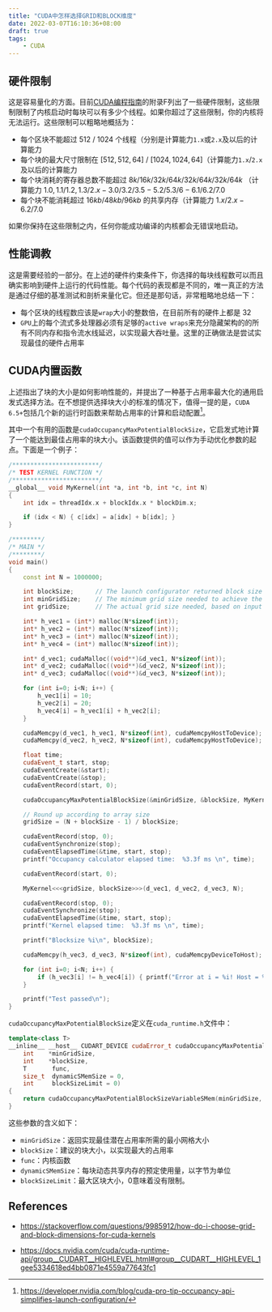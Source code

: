 ```yaml
---
title: "CUDA中怎样选择GRID和BLOCK维度"
date: 2022-03-07T16:10:36+08:00
draft: true
tags:
    - CUDA
---
```


## 硬件限制

这是容易量化的方面。目前[CUDA编程指南](https://www.nvidia.cn/docs/IO/51635/NVIDIA_CUDA_Programming_Guide_1.1_chs.pdf)的附录F列出了一些硬件限制，这些限制限制了内核启动时每块可以有多少个线程。如果你超过了这些限制，你的内核将无法运行。这些限制可以粗略地概括为：
- 每个区块不能超过 $512$ / $1024$ 个线程（分别是计算能力`1.x`或`2.x`及以后的计算能力
- 每个块的最大尺寸限制在 $[512, 512, 64]$ / $[1024, 1024, 64]$（计算能力`1.x`/`2.x`及以后的计算能力
- 每个块消耗的寄存器总数不能超过 $8k/16k/32k/64k/32k/64k/32k/64k$ （计算能力 $1.0,1.1/1.2,1.3/2.x-3.0/3.2/3.5-5.2/5.3/6-6.1/6.2/7.0$
- 每个块不能消耗超过 $16kb/48kb/96kb$ 的共享内存（计算能力 $1.x/2.x-6.2/7.0$

如果你保持在这些限制之内，任何你能成功编译的内核都会无错误地启动。

## 性能调教

这是需要经验的一部分。在上述的硬件约束条件下，你选择的每块线程数可以而且确实影响到硬件上运行的代码性能。每个代码的表现都是不同的，唯一真正的方法是通过仔细的基准测试和剖析来量化它。但还是那句话，非常粗略地总结一下：

- 每个区块的线程数应该是`wrap`大小的整数倍，在目前所有的硬件上都是 $32$
- `GPU`上的每个流式多处理器必须有足够的`active wraps`来充分隐藏架构的的所有不同内存和指令流水线延迟，以实现最大吞吐量。这里的正确做法是尝试实现最佳的硬件占用率

## CUDA内置函数

上述指出了块的大小是如何影响性能的，并提出了一种基于占用率最大化的通用启发式选择方法。在不想提供选择块大小的标准的情况下，值得一提的是，`CUDA 6.5+`包括几个新的运行时函数来帮助占用率的计算和启动配置[^1]。

[^1]: <https://developer.nvidia.com/blog/cuda-pro-tip-occupancy-api-simplifies-launch-configuration/>

其中一个有用的函数是`cudaOccupancyMaxPotentialBlockSize`，它启发式地计算了一个能达到最佳占用率的块大小。该函数提供的值可以作为手动优化参数的起点。下面是一个例子：

```cpp
/************************/
/* TEST KERNEL FUNCTION */
/************************/
__global__ void MyKernel(int *a, int *b, int *c, int N) 
{ 
    int idx = threadIdx.x + blockIdx.x * blockDim.x; 

    if (idx < N) { c[idx] = a[idx] + b[idx]; } 
} 

/********/
/* MAIN */
/********/
void main() 
{ 
    const int N = 1000000;

    int blockSize;      // The launch configurator returned block size 
    int minGridSize;    // The minimum grid size needed to achieve the maximum occupancy for a full device launch 
    int gridSize;       // The actual grid size needed, based on input size 

    int* h_vec1 = (int*) malloc(N*sizeof(int));
    int* h_vec2 = (int*) malloc(N*sizeof(int));
    int* h_vec3 = (int*) malloc(N*sizeof(int));
    int* h_vec4 = (int*) malloc(N*sizeof(int));

    int* d_vec1; cudaMalloc((void**)&d_vec1, N*sizeof(int));
    int* d_vec2; cudaMalloc((void**)&d_vec2, N*sizeof(int));
    int* d_vec3; cudaMalloc((void**)&d_vec3, N*sizeof(int));

    for (int i=0; i<N; i++) {
        h_vec1[i] = 10;
        h_vec2[i] = 20;
        h_vec4[i] = h_vec1[i] + h_vec2[i];
    }

    cudaMemcpy(d_vec1, h_vec1, N*sizeof(int), cudaMemcpyHostToDevice);
    cudaMemcpy(d_vec2, h_vec2, N*sizeof(int), cudaMemcpyHostToDevice);

    float time;
    cudaEvent_t start, stop;
    cudaEventCreate(&start);
    cudaEventCreate(&stop);
    cudaEventRecord(start, 0);

    cudaOccupancyMaxPotentialBlockSize(&minGridSize, &blockSize, MyKernel, 0, N); 

    // Round up according to array size 
    gridSize = (N + blockSize - 1) / blockSize; 

    cudaEventRecord(stop, 0);
    cudaEventSynchronize(stop);
    cudaEventElapsedTime(&time, start, stop);
    printf("Occupancy calculator elapsed time:  %3.3f ms \n", time);

    cudaEventRecord(start, 0);

    MyKernel<<<gridSize, blockSize>>>(d_vec1, d_vec2, d_vec3, N); 

    cudaEventRecord(stop, 0);
    cudaEventSynchronize(stop);
    cudaEventElapsedTime(&time, start, stop);
    printf("Kernel elapsed time:  %3.3f ms \n", time);

    printf("Blocksize %i\n", blockSize);

    cudaMemcpy(h_vec3, d_vec3, N*sizeof(int), cudaMemcpyDeviceToHost);

    for (int i=0; i<N; i++) {
        if (h_vec3[i] != h_vec4[i]) { printf("Error at i = %i! Host = %i; Device = %i\n", i, h_vec4[i], h_vec3[i]); return; };
    }

    printf("Test passed\n");
}
```

`cudaOccupancyMaxPotentialBlockSize`定义在`cuda_runtime.h`文件中：

```cpp
template<class T>
__inline__ __host__ CUDART_DEVICE cudaError_t cudaOccupancyMaxPotentialBlockSize(
    int    *minGridSize,
    int    *blockSize,
    T       func,
    size_t  dynamicSMemSize = 0,
    int     blockSizeLimit = 0)
{
    return cudaOccupancyMaxPotentialBlockSizeVariableSMem(minGridSize, blockSize, func, __cudaOccupancyB2DHelper(dynamicSMemSize), blockSizeLimit);
}
```

这些参数的含义如下：

- `minGridSize`：返回实现最佳潜在占用率所需的最小网格大小
- `blockSize`：建议的块大小，以实现最大的占用率
- `func`：内核函数
- `dynamicSMemSize`：每块动态共享内存的预定使用量，以字节为单位
- `blockSizeLimit`：最大区块大小，0意味着没有限制。

## References

- <https://stackoverflow.com/questions/9985912/how-do-i-choose-grid-and-block-dimensions-for-cuda-kernels>

- <https://docs.nvidia.com/cuda/cuda-runtime-api/group__CUDART__HIGHLEVEL.html#group__CUDART__HIGHLEVEL_1gee5334618ed4bb0871e4559a77643fc1>